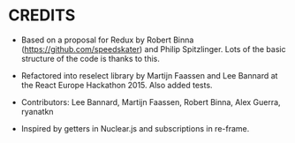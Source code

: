 # CREDITS

* Based on a proposal for Redux by Robert Binna
  (https://github.com/speedskater) and Philip Spitzlinger. Lots of the
  basic structure of the code is thanks to this.

* Refactored into reselect library by Martijn Faassen and Lee Bannard
  at the React Europe Hackathon 2015. Also added tests.

* Contributors: Lee Bannard, Martijn Faassen, Robert Binna, Alex
  Guerra, ryanatkn

* Inspired by getters in Nuclear.js and subscriptions in re-frame.
